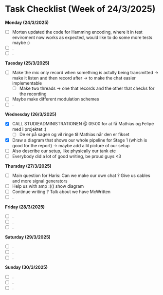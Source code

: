 # Task Checklist (Week of 24/3/2025)

**Monday (24/3/2025)**

- [ ] Morten updated the code for Hamming encoding, where it in test enviroment now works as expected, would like to do some more tests maybe :)
- [ ] .
- [ ] .

**Tuesday (25/3/2025)**

- [ ] Make the mic only record when something is actully being transmitted -> make it listen and then record after -> to make the chat easier implementable
  - [ ] Make two threads -> one that records and the other that checks for the recording
- [ ] Maybe make different modulation schemes
- [ ] .

**Wednesday (26/3/2025)**

- [X] CALL STUDIEADMINISTRATIONEN @ 09:00 for at få Mathias og Felipe med i projektet :)
  - [ ] De er på sagen og vil ringe til Mathias når den er fikset
- [X] Draw a diagram that shows our whole pipeline for Stage 1 (which is good for the report) -> maybe add a lil picture of our setup
- [ ] Also describe our setup, like physically our tank etc
- [ ] Everybody did a lot of good writing, be proud guys <3

**Thursday (27/3/2025)**

- [ ] Main question for Haris: Can we make our own chat ? Give us cables and more signal generators
- [ ] Help us with amp :((( show diagram
- [ ] Continue writing ? Talk about we have McWritten
- [ ] .

**Friday (28/3/2025)**

- [ ] .
- [ ] .
- [ ] .

**Saturday (29/3/2025)**

- [ ] .
- [ ] .
- [ ] .

**Sunday (30/3/2025)**

- [ ] .
- [ ] .
- [ ] .
